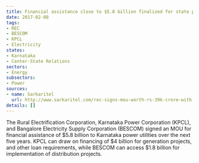 ```yaml
---
title: Financial assistance close to $5.8 billion finalized for state power sector
date: 2017-02-08
tags:
- REC
- BESCOM
- KPCL
- Electricity
states:
- Karnataka
- Center-State Relations
sectors:
- Energy
subsectors:
- Power
sources:
- name: Sarkaritel
  url: http://www.sarkaritel.com/rec-signs-mou-worth-rs-39k-crore-with-karnataka-204204/
details: []
---
```


The Rural Electrification Corporation, Karnataka Power Corporation (KPCL), and Bangalore Electricity Supply Corporation (BESCOM) signed an MOU for financial assistance of $5.8 billion to Karnataka power utilities over the next five years. KPCL can draw on financing of $4 billion for generation projects, and other loan requirements, while BESCOM can access $1.8 billion for implementation of distribution projects.
